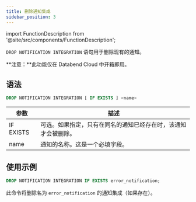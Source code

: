 ```yaml
---
title: 删除通知集成
sidebar_position: 3
---
```

import FunctionDescription from '@site/src/components/FunctionDescription';

<FunctionDescription description="引入或更新于：v1.2.371"/>

`DROP NOTIFICATION INTEGRATION` 语句用于删除现有的通知。

**注意：**此功能仅在 Databend Cloud 中开箱即用。

## 语法

```sql
DROP NOTIFICATION INTEGRATION [ IF EXISTS ] <name>
```

| 参数                             | 描述                                                                                        |
|----------------------------------|------------------------------------------------------------------------------------------------------|
| IF EXISTS                        | 可选。如果指定，只有在同名的通知已经存在时，该通知才会被删除。 |
| name                             | 通知的名称。这是一个必填字段。                                                       |


## 使用示例

```sql
DROP NOTIFICATION INTEGRATION IF EXISTS error_notification;
```

此命令将删除名为 `error_notification` 的通知集成（如果存在）。